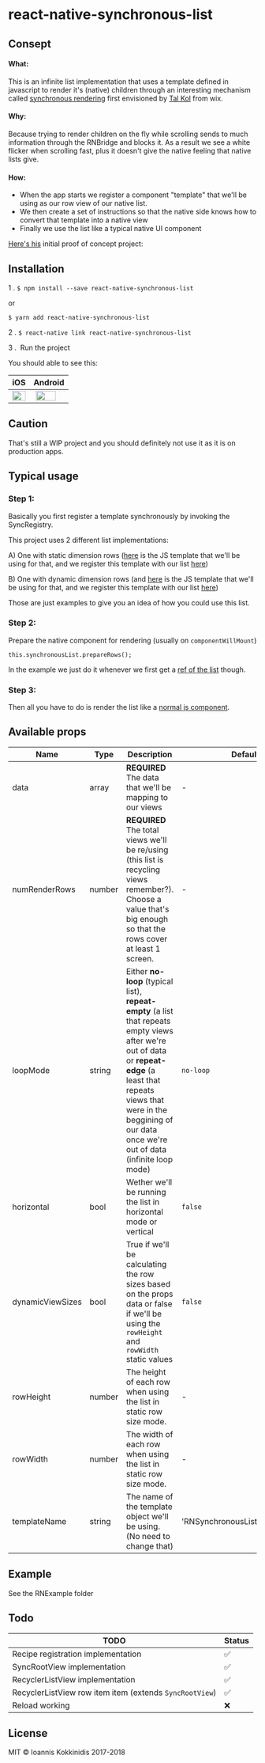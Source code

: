 # react-native-synchronous-list



## Consept
#### What:
This is an infinite list implementation that uses a template defined in javascript to render it's (native) children through an interesting mechanism called [synchronous rendering](https://www.youtube.com/watch?v=HXKFQu2cP4c) first envisioned by [Tal Kol](https://medium.com/@talkol) from wix.

#### Why:
Because trying to render children on the fly while scrolling sends to much information through the RNBridge and blocks it.
As a result we see a white flicker when scrolling fast, plus it doesn't give the native feeling that native lists give.

#### How:

- When the app starts we register a component "template" that we'll be using as our row view of our native list.
- We then create a set of instructions so that the native side knows how to convert that template into a native view
- Finally we use the list like a typical native UI component


[Here's his](https://github.com/wix/rn-synchronous-render) initial proof of concept project:




## Installation

1 . `$ npm install --save react-native-synchronous-list`

or

`$ yarn add react-native-synchronous-list`


2 . `$ react-native link react-native-synchronous-list`

3 .  Run the project

You should able to see this:

iOS             |  Android
:-------------------------:|:-------------------------:
<a href="https://github.com/SudoPlz/react-native-synchronous-list/tree/master/RNExample/ios" target="_blank"><img src="https://dha4w82d62smt.cloudfront.net/items/291j1U0E2a2x3j0O1C3K/Screen%20Recording%202018-02-14%20at%2006.53%20PM.gif" style="display: block;height: 100%;width: 100%;"/></a>  |  <a href="https://github.com/SudoPlz/react-native-synchronous-list/tree/master/RNExample/android" target="_blank"><img src="https://cl.ly/1c2U050O1B0F/Screen%20Recording%202018-03-16%20at%2002.16%20PM.gif" style="display: block;height: 80%;width: 80%;"/></a>



## Caution

That's still a WIP project and you should definitely not use it as it is on production apps.


## Typical usage

### Step 1:
Basically you first register a template synchronously by invoking the SyncRegistry.

This project uses 2 different list implementations:

A) One with static dimension rows ([here](https://github.com/SudoPlz/react-native-synchronous-list/blob/master/RNExample/src/StaticExample/StaticRowTemplate.js) is the JS template that we'll be using for that, and we register this template with our list [here](https://github.com/SudoPlz/react-native-synchronous-list/blob/master/RNExample/src/StaticExample/index.js#L13))

B) One with dynamic dimension rows (and [here](https://github.com/SudoPlz/react-native-synchronous-list/blob/master/RNExample/src/DynamicExample/DynamicRowTemplate.js) is the JS template that we'll be using for that, and we register this template with our list [here](https://github.com/SudoPlz/react-native-synchronous-list/blob/master/RNExample/src/DynamicExample/index.js#L14))

Those are just examples to give you an idea of how you could use this list.

### Step 2:
Prepare the native component for rendering (usually on `componentWillMount`)

    this.synchronousList.prepareRows();

In the example we just do it whenever we first get a [ref of the list](https://github.com/SudoPlz/react-native-synchronous-list/blob/master/RNExample/src/StaticExample/index.js#L27) though.


### Step 3:
Then all you have to do is render the list like a [normal js component](https://github.com/SudoPlz/react-native-synchronous-list/blob/master/RNExample/src/App.js#L23).

## Available props

| Name | Type| Description | Default |
| --- | --- | --- | --- |
| data | array | **REQUIRED** The data that we'll be mapping to our views | - |
| numRenderRows | number | **REQUIRED** The total views we'll be re/using (this list is recycling views remember?). Choose a value that's big enough so that the rows cover at least 1 screen. | - |
| loopMode | string |  Either **no-loop** (typical list), **repeat-empty** (a list that repeats empty views after we're out of data or **repeat-edge** (a least that repeats views that were in the beggining of our data once we're out of data (infinite loop mode) | `no-loop` |
| horizontal | bool | Wether we'll be running the list in horizontal mode or vertical | `false` |
| dynamicViewSizes | bool | True if we'll be calculating the row sizes based on the props data or false if we'll be using the `rowHeight` and `rowWidth` static values | `false` |
| rowHeight | number | The height of each row when using the list in static row size mode. | - |
| rowWidth | number | The width of each row when using the list in static row size mode. | - |
| templateName | string | The name of the template object we'll be using. (No need to change that) | 'RNSynchronousListRowTemplate' | 

## Example

See the RNExample folder

## Todo

| TODO | Status |
| --- | --- |
| Recipe registration implementation | ✅ |
| SyncRootView implementation | ✅ |
| RecyclerListView implementation | ✅ |
| RecyclerListView row item item (extends `SyncRootView`) | ✅|
| Reload working | :x: |

## License
MIT © Ioannis Kokkinidis 2017-2018
